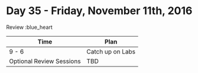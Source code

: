 # Day 35 - Friday, November 11th, 2016

Review :blue_heart


Time        |   Plan   |
----------------|-------
9 - 6 | Catch up on Labs
Optional Review Sessions | TBD

